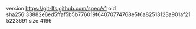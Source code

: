 version https://git-lfs.github.com/spec/v1
oid sha256:33882e6ed5ffaf5b5b776019f64070774768e5f6a82513123a901af215223691
size 4196
